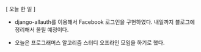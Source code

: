 \[ 오늘 한 일 \]


- django-allauth를 이용해서 Facebook 로그인을 구현하였다. 내일까지 블로그에 정리해서 올릴 예정이다.


- 오늘은 프로그래머스 알고리즘 스터디 오프라인 모임을 하기로 했다.
